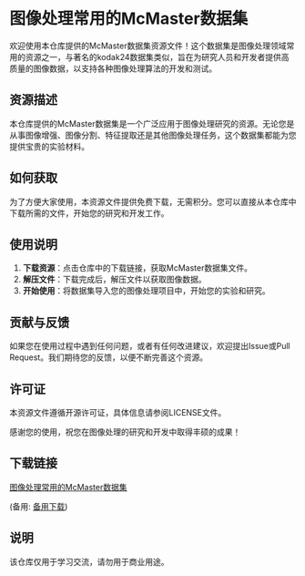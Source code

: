 # 图像处理常用的McMaster数据集

欢迎使用本仓库提供的McMaster数据集资源文件！这个数据集是图像处理领域常用的资源之一，与著名的kodak24数据集类似，旨在为研究人员和开发者提供高质量的图像数据，以支持各种图像处理算法的开发和测试。

## 资源描述

本仓库提供的McMaster数据集是一个广泛应用于图像处理研究的资源。无论您是从事图像增强、图像分割、特征提取还是其他图像处理任务，这个数据集都能为您提供宝贵的实验材料。

## 如何获取

为了方便大家使用，本资源文件提供免费下载，无需积分。您可以直接从本仓库中下载所需的文件，开始您的研究和开发工作。

## 使用说明

1. **下载资源**：点击仓库中的下载链接，获取McMaster数据集文件。
2. **解压文件**：下载完成后，解压文件以获取图像数据。
3. **开始使用**：将数据集导入您的图像处理项目中，开始您的实验和研究。

## 贡献与反馈

如果您在使用过程中遇到任何问题，或者有任何改进建议，欢迎提出Issue或Pull Request。我们期待您的反馈，以便不断完善这个资源。

## 许可证

本资源文件遵循开源许可证，具体信息请参阅LICENSE文件。

感谢您的使用，祝您在图像处理的研究和开发中取得丰硕的成果！

## 下载链接
[图像处理常用的McMaster数据集](https://pan.quark.cn/s/9a499cb08971) 

(备用: [备用下载](https://pan.baidu.com/s/1vaTd9YJBjbZ_23ZFNHbO9g?pwd=1234))

## 说明

该仓库仅用于学习交流，请勿用于商业用途。
